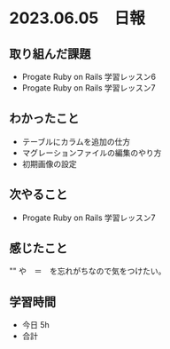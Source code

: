 # 2023.06.05　日報

## 取り組んだ課題
- Progate Ruby on Rails 学習レッスン6
- Progate Ruby on Rails 学習レッスン7

## わかったこと
- テーブルにカラムを追加の仕方
- マグレーションファイルの編集のやり方
- 初期画像の設定

## 次やること
- Progate Ruby on Rails 学習レッスン7

## 感じたこと
"" や　＝　を忘れがちなので気をつけたい。

## 学習時間
- 今日 5h
- 合計 
